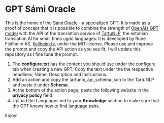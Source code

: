 # GPT Sámi Oracle
This is the home of the [Sámi Oracle](https://chat.openai.com/g/g-vWjbN6qdJ-sami-oracle) - a specialized GPT. It is made as a proof of concept that it is possible to combine the strength of [OpenAIs GPT model](https://chat.openai.com/) with the API of the translation service of [TartuNLP](https://translate.ut.ee), the estonian translation AI for small finno ugric languages.
It is developed by Rune Fjellheim AS, [fjellheim.tv](https://fjellheim.tv), under the MIT-license. Please use and improve the prompt and copy the API action as you see fit. I will update this repository as I fine tune the prompt.

1. The **configure.txt** has the content you should use under the configure tab when creating a new GPT. Copy the text under the the respective headlines; Name, Description and Instructions.
2. Add an action and copy the tartunlp_api_schema.json to the TartuNLP and paste it under **Schema**.
3. At the bottom of the action page, paste the following website in the **privacy policy** field
4. Upload the Languages.md to your **Knowledge** section to make sure that the GPT knows how to find language pairs.

Enjoy!
